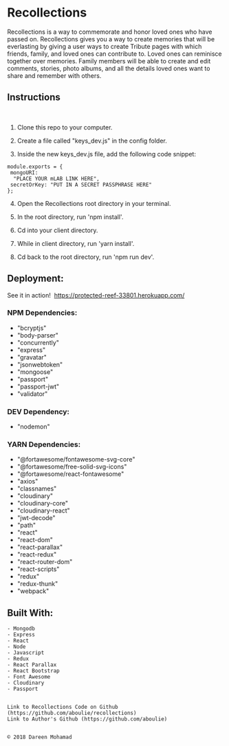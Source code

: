 # Recollections

Recollections is a way to commemorate and honor loved ones who have passed on. Recollections gives you a way to create memories that will be everlasting by giving a user ways to create Tribute pages with which friends, family, and loved ones can contribute to. Loved ones can reminisce together over memories. Family members will be able to create and edit comments, stories, photo albums, and all the details loved ones want to share and remember with others. 
​
## Instructions
​
1. Clone this repo to your computer.

2. Create a file called "keys_dev.js" in the config folder.

3. Inside the new keys_dev.js file, add the following code snippet:
​
```
module.exports = {
 mongoURI:
  "PLACE YOUR mLAB LINK HERE",
 secretOrKey: "PUT IN A SECRET PASSPHRASE HERE"
};
``` 
 
4. Open the Recollections root directory in your terminal.

5. In the root directory, run 'npm install'.

6. Cd into your client directory.

7. While in client directory, run 'yarn install'.

8. Cd back to the root directory, run 'npm run dev'.
​
## Deployment:

See it in action!
​
https://protected-reef-33801.herokuapp.com/
​
### NPM Dependencies:
- "bcryptjs"
- "body-parser"
- "concurrently"
- "express"
- "gravatar"
- "jsonwebtoken"
- "mongoose"
- "passport"
- "passport-jwt"
- "validator"
​
### DEV Dependency:
- "nodemon"
​
### YARN Dependencies:
- "@fortawesome/fontawesome-svg-core"
- "@fortawesome/free-solid-svg-icons"
- "@fortawesome/react-fontawesome"
- "axios"
- "classnames"
- "cloudinary"
- "cloudinary-core"
- "cloudinary-react"
- "jwt-decode"
- "path"
- "react"
- "react-dom"
- "react-parallax"
- "react-redux"
- "react-router-dom"
- "react-scripts"
- "redux"
- "redux-thunk"
- "webpack"
​
## Built With:
```
- Mongodb
- Express
- React
- Node
- Javascript
- Redux
- React Parallax
- React Bootstrap
- Font Awesome
- Cloudinary
- Passport


Link to Recollections Code on Github (https://github.com/aboulie/recollections)
Link to Author's Github (https://github.com/aboulie)


© 2018 Dareen Mohamad



